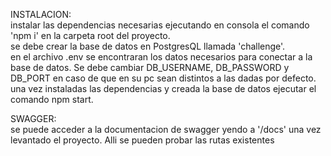 INSTALACION:<br>
instalar las dependencias necesarias ejecutando en consola el comando 'npm i' en la carpeta root del proyecto.<br>
se debe crear la base de datos en PostgresQL llamada 'challenge'.<br>
en el archivo .env se encontraran los datos necesarios para conectar a la base de datos. Se debe cambiar DB_USERNAME, DB_PASSWORD y DB_PORT en caso de que en su pc sean distintos a las dadas por defecto.<br>
una vez instaladas las dependencias y creada la base de datos ejecutar el comando npm start.<br>

SWAGGER:<br>
se puede acceder a la documentacion de swagger yendo a '/docs' una vez levantado el proyecto. Alli se pueden probar las rutas existentes
